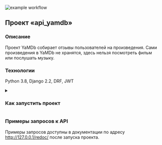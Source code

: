 ![example workflow](exhttps://github.com/<Sergey-python>/yamdb_final/actions/workflows/yamdb_workflow.yml/badge.svg)

## Проект «api_yamdb»

### Описание
Проект YaMDb собирает отзывы пользователей на произведения. Сами произведения в YaMDb не хранятся, здесь нельзя посмотреть фильм или послушать музыку.

### Технологии
Python 3.8, Django 2.2, DRF, JWT

<details>
<summary><h3>Как запустить проект</h3></summary>

- Клонировать репозиторий и перейти в директорию для развертывания:

```
git clone git@github.com:Sergey-python/infra_sp2.git
```

```
cd infra_sp2/infra/
```

- Переменные окружения, используемые в проекте(для этого заполните файл .env):

```
DB_ENGINE - указываем, что работаем с postgresql
DB_NAME - имя базы данных
POSTGRES_USER - логин для подключения к базе данных
POSTGRES_PASSWORD - пароль для подключения к БД (установите свой)
DB_HOST - название сервиса (контейнера)
DB_PORT - порт для подключения к БД
```

- Чтобы развернуть проект выполните команду:

```
docker-compose up
```

- Остановка проекта осуществляется нажатием клавиш Ctrl+C.

</details>

### Примеры запросов к API
Примеры запросов доступны в документации по адресу http://127.0.0.1/redoc/ после запуска проекта.
